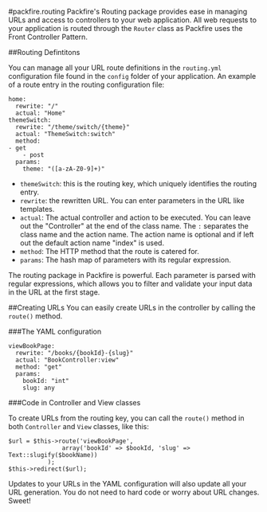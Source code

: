 
#packfire.routing
Packfire's Routing package provides ease in managing URLs and access to controllers to your web application. All web requests to your application is routed through the `Router` class as Packfire uses the Front Controller Pattern. 

##Routing Defintitons

You can manage all your URL route definitions in the `routing.yml` configuration file found in the `config` folder of your application. An example of a route entry in the routing configuration file:

    home: 
      rewrite: "/"
      actual: "Home"
    themeSwitch:
      rewrite: "/theme/switch/{theme}"
      actual: "ThemeSwitch:switch"
      method: 
	- get
        - post
      params:
        theme: "([a-zA-Z0-9]+)"

- `themeSwitch`: this is the routing key, which uniquely identifies the routing entry.
- `rewrite`: the rewritten URL. You can enter parameters in the URL like templates.
- `actual`: The actual controller and action to be executed. You can leave out the "Controller" at the end of the class name. The `:` separates the class name and the action name. The action name is optional and if left out the default action name "index" is used.
- `method`: The HTTP method that the route is catered for. 
- `params`: The hash map of parameters with its regular expression.

The routing package in Packfire is powerful. Each parameter is parsed with regular expressions, which allows you to filter and validate your input data in the URL at the first stage.

##Creating URLs
You can easily create URLs in the controller by calling the `route()` method. 

###The YAML configuration

    viewBookPage:
      rewrite: "/books/{bookId}-{slug}"
      actual: "BookController:view"
      method: "get"
      params:
        bookId: "int"
        slug: any

###Code in Controller and View classes

To create URLs from the routing key, you can call the `route()` method in both `Controller` and `View` classes, like this:

    $url = $this->route('viewBookPage', 
                   array('bookId' => $bookId, 'slug' => Text::slugify($bookName))
               );
    $this->redirect($url);

Updates to your URLs in the YAML configuration will also update all your URL generation. You do not need to hard code or worry about URL changes. Sweet!